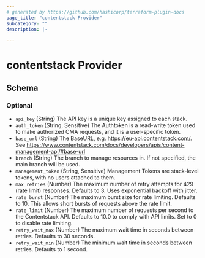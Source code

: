 ```yaml
---
# generated by https://github.com/hashicorp/terraform-plugin-docs
page_title: "contentstack Provider"
subcategory: ""
description: |-
  
---
```


# contentstack Provider





<!-- schema generated by tfplugindocs -->
## Schema

### Optional

- `api_key` (String) The API key is a unique key assigned to each stack.
- `auth_token` (String, Sensitive) The Authtoken is a read-write token used to make authorized CMA requests, and it is a user-specific token.
- `base_url` (String) The BaseURL, e.g. https://eu-api.contentstack.com/. See https://www.contentstack.com/docs/developers/apis/content-management-api/#base-url
- `branch` (String) The branch to manage resources in. If not specified, the main branch will be used.
- `management_token` (String, Sensitive) Management Tokens are stack-level tokens, with no users attached to them.
- `max_retries` (Number) The maximum number of retry attempts for 429 (rate limit) responses. Defaults to 3. Uses exponential backoff with jitter.
- `rate_burst` (Number) The maximum burst size for rate limiting. Defaults to 10. This allows short bursts of requests above the rate limit.
- `rate_limit` (Number) The maximum number of requests per second to the Contentstack API. Defaults to 10.0 to comply with API limits. Set to 0 to disable rate limiting.
- `retry_wait_max` (Number) The maximum wait time in seconds between retries. Defaults to 30 seconds.
- `retry_wait_min` (Number) The minimum wait time in seconds between retries. Defaults to 1 second.
